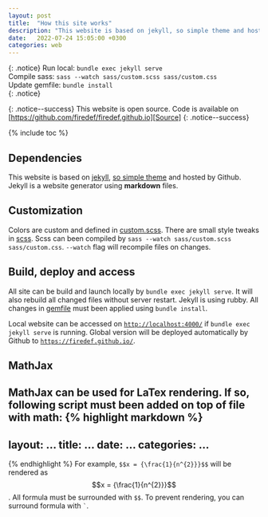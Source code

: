 ```yaml
---
layout: post
title:  "How this site works"
description: "This website is based on jekyll, so simple theme and hosted by Github..."
date:   2022-07-24 15:05:00 +0300
categories: web
---
```

<script src="https://polyfill.io/v3/polyfill.min.js?features=es6"></script>
<script type="text/javascript" id="MathJax-script" async
  src="https://cdn.jsdelivr.net/npm/mathjax@3/es5/tex-chtml.js">
</script>

{: .notice}
Run local: `bundle exec jekyll serve` <br/>
Compile sass: `sass --watch sass/custom.scss sass/custom.css` <br/>
Update gemfile: `bundle install` <br/>
{: .notice}

{: .notice--success}
This website is open source. Code is available on <br/>
[https://github.com/firedef/firedef.github.io][Source]
{: .notice--success}

{% include toc %}

## Dependencies
This website is based on [jekyll][Jekyll], [so simple theme][SoSimple] and hosted by Github. Jekyll is a website generator using **markdown** files.

## Customization
Colors are custom and defined in [custom.scss][CustomScss]. There are small style tweaks in [scss][Scss].
Scss can been compiled by `sass --watch sass/custom.scss sass/custom.css`. `--watch` flag will recompile files on changes.

## Build, deploy and access
All site can be build and launch locally by `bundle exec jekyll serve`. It will also rebuild all changed files without server restart.
Jekyll is using rubby. All changes in [gemfile][GemFile] must been applied using `bundle install`.

Local website can be accessed on [`http://localhost:4000/`][LocalAddress] if `bundle exec jekyll serve` is running.
Global version will be deployed automatically by Github to [`https://firedef.github.io/`][GlobalAddress].

## MathJax
MathJax can be used for LaTex rendering. 
If so, following script must been added on top of file with math: 
{% highlight markdown %}
---
layout: ...
title:  ...
date:   ...
categories: ...
---
<script src="https://polyfill.io/v3/polyfill.min.js?features=es6"></script>
<script type="text/javascript" id="MathJax-script" async
  src="https://cdn.jsdelivr.net/npm/mathjax@3/es5/tex-chtml.js">
</script>
{% endhighlight %}
For example, `$$x = {\frac{1}{n^{2}}}$$` will be rendered as $$x = {\frac{1}{n^{2}}}$$. All formula must be surrounded with `$$`. To prevent rendering, you can surround formula with `` ` ``.

[Jekyll]: https://jekyllrb.com/
[SoSimple]: https://github.com/mmistakes/so-simple-theme
[CustomScss]: https://github.com/firedef/firedef.github.io/blob/main/sass/custom.scss
[Scss]: https://github.com/firedef/firedef.github.io/blob/main/sass/
[GemFile]: https://github.com/firedef/firedef.github.io/blob/main/Gemfile
[LocalAddress]: http://localhost:4000/
[GlobalAddress]: https://firedef.github.io/
[Source]: https://github.com/firedef/firedef.github.io
